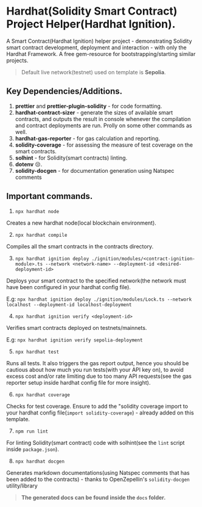 # Hardhat(Solidity Smart Contract) Project Helper(Hardhat Ignition).

A Smart Contract(Hardhat Ignition) helper project - demonstrating Solidity smart contract development, deployment and interaction - with only the Hardhat Framework. A free gem-resource for bootstrapping/starting similar projects.

> Default live network(testnet) used on template is **Sepolia**.

## Key Dependencies/Additions.

1. **prettier** and **prettier-plugin-solidity** - for code formatting.
2. **hardhat-contract-sizer** - generate the sizes of available smart contracts, and outputs the result in console whenever the compilation and contract deployments are run. Prolly on some other commands as well.
3. **hardhat-gas-reporter** - for gas calculation and reporting.
4. **solidity-coverage** - for assessing the measure of test coverage on the smart contracts.
5. **solhint** - for Solidity(smart contracts) linting.
6. **dotenv** 😒.
7. **solidity-docgen** - for documentation generation using Natspec comments

## Important commands.

1. `npx hardhat node`

Creates a new hardhat node(local blockchain environment).

2. `npx hardhat compile`

Compiles all the smart contracts in the contracts directory.

3. `npx hardhat ignition deploy ./ignition/modules/<contract-ignition-module>.ts --network <network-name> --deployment-id <desired-deployment-id>`

Deploys your smart contract to the specified network(the network must have been configured in your hardhat config file).

E.g: `npx hardhat ignition deploy ./ignition/modules/Lock.ts --network localhost --deployment-id localhost-deployment`

4. `npx hardhat ignition verify <deployment-id>`

Verifies smart contracts deployed on testnets/mainnets.

E.g: `npx hardhat ignition verify sepolia-deployment`

5. `npx hardhat test`

Runs all tests. It also triggers the gas report output, hence you should be cautious about how much you run tests(with your API key on), to avoid excess cost and/or rate limiting due to too many API requests(see the gas reporter setup inside hardhat config file for more insight).

6. `npx hardhat coverage`

Checks for test coverage. Ensure to add the "solidity coverage import to your hardhat config file(`import solidity-coverage`) - already added on this template.

7. `npm run lint`

For linting Solidity(smart contract) code with solhint(see the `lint` script inside `package.json`).

8. `npx hardhat docgen`

Generates markdown documentations(using Natspec comments that has been added to the contracts) - thanks to OpenZepellin's `solidity-docgen` utility/library

> **The generated docs can be found inside the `docs` folder.**





